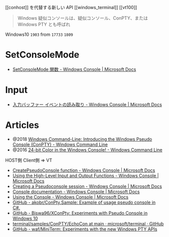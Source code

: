 [[conhost]] を代替する新しい API
[[windows_terminal]]
[[vt100]]

> Windows 疑似コンソールは、疑似コンソール、ConPTY、または Windows PTY とも呼ばれ

Windows10 `1903`
from `17733` `1809`

# SetConsoleMode
- [SetConsoleMode 関数 - Windows Console | Microsoft Docs](https://docs.microsoft.com/ja-jp/windows/console/setconsolemode)

# Input
- [入力バッファー イベントの読み取り - Windows Console | Microsoft Docs](https://docs.microsoft.com/ja-jp/windows/console/reading-input-buffer-events)

# Articles
- @2018 [Windows Command-Line: Introducing the Windows Pseudo Console (ConPTY) - Windows Command Line](https://devblogs.microsoft.com/commandline/windows-command-line-introducing-the-windows-pseudo-console-conpty/)
- @2016 [24-bit Color in the Windows Console! - Windows Command Line](https://devblogs.microsoft.com/commandline/24-bit-color-in-the-windows-console/)

HOST側
Client側 => VT
- [CreatePseudoConsole function - Windows Console | Microsoft Docs](https://docs.microsoft.com/en-us/windows/console/createpseudoconsole)
- [Using the High-Level Input and Output Functions - Windows Console | Microsoft Docs](https://docs.microsoft.com/en-us/windows/console/using-the-high-level-input-and-output-functions)
- [Creating a Pseudoconsole session - Windows Console | Microsoft Docs](https://docs.microsoft.com/en-us/windows/console/creating-a-pseudoconsole-session#preparing-for-creation-of-the-child-process)
- [Console documentation - Windows Console | Microsoft Docs](https://docs.microsoft.com/en-us/windows/console/)
- [Using the Console - Windows Console | Microsoft Docs](https://docs.microsoft.com/en-us/windows/console/using-the-console)
- [GitHub - akobr/ConPty.Sample: Example of usage pseudo console in C#.](https://github.com/akobr/ConPty.Sample)
- [GitHub - Biswa96/XConPty: Experiments with Pseudo Console in Windows 10](https://github.com/Biswa96/XConPty)
- [terminal/samples/ConPTY/EchoCon at main · microsoft/terminal · GitHub](https://github.com/microsoft/terminal/tree/master/samples/ConPTY/EchoCon)
- [GitHub - waf/MiniTerm: Experiments with the new Windows PTY APIs](https://github.com/waf/MiniTerm)
